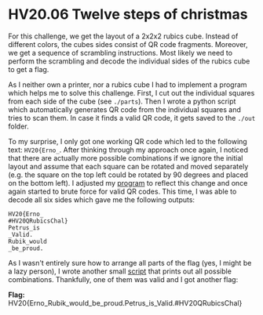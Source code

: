 # HV20.06 Twelve steps of christmas

For this challenge, we get the layout of a 2x2x2 rubics cube. Instead of different colors, the cubes sides consist of QR code fragments. Moreover, we get a sequence of scrambling instructions. Most likely we need to perform the scrambling and decode the individual sides of the rubics cube to get a flag.

As I neither own a printer, nor a rubics cube I had to implement a program which helps me to solve this challenge. First, I cut out the individual squares from each side of the cube (see `./parts`). Then I wrote a python script which automatically generates QR code from the individual squares and tries to scan them. In case it finds a valid QR code, it gets saved to the `./out` folder.

To my surprise, I only got one working QR code which led to the following text: `HV20{Erno_`. After thinking through my approach once again, I noticed that there are actually more possible combinations if we ignore the initial layout and assume that each square can be rotated and moved separately (e.g. the square on the top left could be rotated by 90 degrees and placed on the bottom left). I adjusted my [program](./brute-force.py) to reflect this change and once again started to brute force for valid QR codes. This time, I was able to decode all six sides which gave me the following outputs:

```
HV20{Erno_
#HV20QRubicsChal}
Petrus_is
_Valid.
Rubik_would
_be_proud.
```

As I wasn't entirely sure how to arrange all parts of the flag (yes, I might be a lazy person), I wrote another small [script](./build_flag.py) that prints out all possible combinations. Thankfully, one of them was valid and I got another flag:

**Flag:** HV20{Erno_Rubik_would_be_proud.Petrus_is_Valid.#HV20QRubicsChal}
